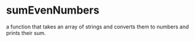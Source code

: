 # sumEvenNumbers

a function that takes an array of strings and converts them to numbers and prints their sum.
